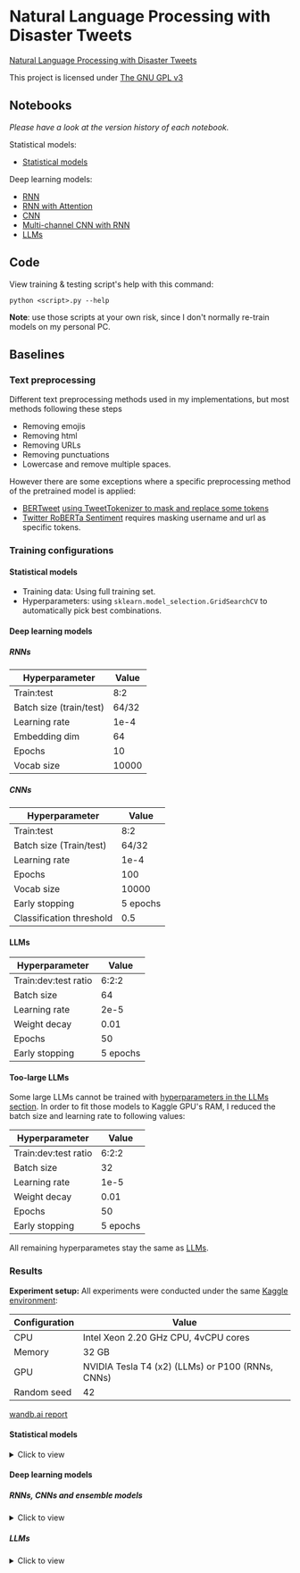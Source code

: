 # Natural Language Processing with Disaster Tweets
[Natural Language Processing with Disaster Tweets](https://www.kaggle.com/competitions/nlp-getting-started)

This project is licensed under [The GNU GPL v3](LICENSE)

## Notebooks

*Please have a look at the version history of each notebook.*

Statistical models:
- [Statistical models](https://www.kaggle.com/code/trhgquan/disaster-tweet-tfidf)

Deep learning models:
- [RNN](https://www.kaggle.com/code/trhgquan/disaster-tweet-using-rnn-from-tensorflow-tutorial)
- [RNN with Attention](https://www.kaggle.com/code/trhgquan/disaster-tweet-using-rnn-attention)
- [CNN](https://www.kaggle.com/code/trhgquan/disaster-tweet-using-cnn)
- [Multi-channel CNN with RNN](https://www.kaggle.com/trhgquan/disaster-tweet-using-cnn-and-rnn)
- [LLMs](https://www.kaggle.com/code/trhgquan/disaster-tweet-with-llms)

## Code

View training & testing script's help with this command:
```
python <script>.py --help
```

**Note**: use those scripts at your own risk, since I don't normally re-train models on my personal PC.

## Baselines

### Text preprocessing
Different text preprocessing methods used in my implementations, but most methods following these steps

- Removing emojis
- Removing html
- Removing URLs
- Removing punctuations
- Lowercase and remove multiple spaces.

However there are some exceptions where a specific preprocessing method of the pretrained model is applied:

- [BERTweet](https://huggingface.co/vinai/bertweet-large) [using TweetTokenizer to mask and replace some tokens](https://github.com/VinAIResearch/BERTweet#-normalize-raw-input-tweets)
- [Twitter RoBERTa Sentiment](https://huggingface.co/cardiffnlp/twitter-roberta-base-2021-124m) requires masking username and url as specific tokens.

### Training configurations

#### Statistical models

- Training data: Using full training set.
- Hyperparameters: using `sklearn.model_selection.GridSearchCV` to automatically pick best combinations.


#### Deep learning models

##### RNNs

| Hyperparameter          | Value |
| ----------------------- | ----- |
| Train:test              | 8:2   |
| Batch size (train/test) | 64/32 |
| Learning rate           | 1e-4  |
| Embedding dim           | 64    |
| Epochs                  | 10    |
| Vocab size              | 10000 |

##### CNNs

| Hyperparameter           | Value    |
| ------------------------ | -------- |
| Train:test               | 8:2      |
| Batch size  (Train/test) | 64/32    |
| Learning rate            | 1e-4     |
| Epochs                   | 100      |
| Vocab size               | 10000    |
| Early stopping           | 5 epochs |
| Classification threshold | 0.5      |

#### LLMs

| Hyperparameter       | Value    |
| -------------------- | -------- |
| Train:dev:test ratio | 6:2:2    |
| Batch size           | 64       |
| Learning rate        | 2e-5     |
| Weight decay         | 0.01     |
| Epochs               | 50       |
| Early stopping       | 5 epochs |

#### Too-large LLMs

Some large LLMs cannot be trained with [hyperparameters in the LLMs section](#LLMs). In order to fit those models to Kaggle GPU's RAM, I reduced the batch size and learning rate to following values:

| Hyperparameter       | Value    |
| -------------------- | -------- |
| Train:dev:test ratio | 6:2:2    |
| Batch size           | 32       |
| Learning rate        | 1e-5     |
| Weight decay         | 0.01     |
| Epochs               | 50       |
| Early stopping       | 5 epochs |

All remaining hyperparametes stay the same as [LLMs](#LLMs).

### Results

**Experiment setup:** All experiments were conducted under the same [Kaggle environment](https://www.kaggle.com/code/bconsolvo/hardware-available-on-kaggle):

| Configuration | Value                                            |
| ------------- | ------------------------------------------------ |
| CPU           | Intel Xeon 2.20 GHz CPU, 4vCPU cores             |
| Memory        | 32 GB                                            |
| GPU           | NVIDIA Tesla T4 (x2) (LLMs) or P100 (RNNs, CNNs) |
| Random seed   | 42                                               |

[wandb.ai report](https://api.wandb.ai/links/khongsomeo/5rxjwfn6)

#### Statistical models

<details>
<summary>Click to view</summary>

<table>
<thead>
    <tr>
        <th colspan="2">Model</th>
        <th>Vectorizer</th>
        <th>Training configurations</th>
        <th>Public F1</th>
    </tr>
</thead>
<tbody>
    <tr>
        <td>KMean</td>
        <td></td>
        <td>TFIDF</td>
        <td><a href="#statistical-models">[1]</a></td>
        <td>0.50658</td>         	
    </tr>
    <tr>
        <td rowspan="2">Linear Models</td>
        <td>Logistic Regression</td>
        <td>TFIDF</td>
        <td><a href="#statistical-models">[1]</a></td>
        <td>0.80171</td>
    </tr>
    <tr>
        <td>Stochastic Gradient Descent</td>
        <td>TFIDF</td>
        <td><a href="#statistical-models">[1]</a></td>
        <td>0.80386</td>
    </tr>
    <tr>
        <td>Support Vector Machine</td>
        <td></td>
        <td>TFIDF</td>
        <td><a href="#statistical-models">[1]</a></td>
        <td>0.80140</td>
    </tr>
    <tr>
        <td>Random Forest</td>
        <td></td>
        <td>TFIDF</td>
        <td><a href="#statistical-models">[1]</a></td>
        <td>0.78792</td>
    </tr>
    <tr>
        <td>AdaBoost</td>
        <td>Decision Tree</td>
        <td>TFIDF</td>
        <td><a href="#statistical-models">[1]</a></td>
        <td>0.72847</td>
    </tr>
    <tr>
        <td>Bagging</td>
        <td>Decision Tree</td>
        <td>TFIDF</td>
        <td><a href="#statistical-models">[1]</a></td>
        <td>0.74348</td>
    </tr>  
    <tr>
        <td>Decision Tree</td>
        <td></td>
        <td>TFIDF</td>
        <td><a href="#statistical-models">[1]</a></td>
        <td>0.71069</td>
    </tr>
    <tr>
        <td rowspan="2">Gradient Boosting</td>
        <td></td>
        <td>TFIDF</td>
        <td><a href="#statistical-models">[1]</a></td>
        <td>0.73889</td>
    </tr>
    <tr>
        <td>XGBoost</td>
        <td>TFIDF</td>
        <td><a href="#statistical-models">[1]</a></td>
        <td>0.74992</td>
    </tr>
    <tr>
        <td rowspan="2">Naive Bayes</td>
        <td>Multinomial Naive Bayes</td>
        <td>TFIDF</td>
        <td><a href="#statistical-models">[1]</a></td>
        <td>0.80447</td>
    </tr>
    <tr>
        <td>Complement Naive Bayes</td>
        <td>TFIDF</td>
        <td><a href="#statistical-models">[1]</a></td>
        <td>0.79589</td>
    </tr>
    <tr>
        <td>Multilayer Perceptrons</td>
        <td></td>
        <td>TFIDF</td>
        <td><a href="#statistical-models">[1]</a></td>
        <td>0.75911</td>
    </tr>
</tbody>
</table>

</details>

#### Deep learning models

##### RNNs, CNNs and ensemble models

<details>
<summary>Click to view</summary>

<table>
<thead>
    <tr>
        <th colspan="2">Model (with paper link)</th>
        <th>Pretrain parameters</th>
        <th>Training configurations</th>
        <th>Public F1</th>
        <th>Notes</th>
    </tr>
</thead>
<tbody>
    <tr>
        <td rowspan="4"><a href="https://www.tensorflow.org/text/tutorials/text_classification_rnn">RNN</a></td>
        <td>1-layer Bidirectional LSTM</td>
        <td>714,369</td>
        <td><a href="#deep-learning-models">[3]</a></td>
        <td>0.77352</td>
        <td></td>
    </tr>
    <tr>
        <td>2-layers stacked Bidirectional LSTM</td>
        <td>751,489</td>
        <td><a href="#deep-learning-models">[3]</a></td>
        <td>0.78026</td>
        <td></td>
    </tr>
    <tr>
        <td>1-layer Bidirectional GRU</td>
        <td>698,241</td>
        <td><a href="#deep-learning-models">[3]</a></td>
        <td>0.77536</td>
        <td></td>
    </tr>
    <tr>
        <td>2-layers stacked Bidirectional GRU</td>
        <td>725,249</td>
        <td><a href="#deep-learning-models">[3]</a></td>
        <td>0.77566</td>
        <td></td>	
    </tr>
    <tr>
        <td rowspan="6"><a href="https://arxiv.org/abs/1508.04025">RNN + Attention</a></td>
        <td>1-layer Bidirectional LSTM + Dot Attention</td>
        <td>714,369</td>
        <td><a href="#deep-learning-models">[3]</a></td>
        <td>0.76892</td>
        <td></td>
    </tr>
    <tr>
        <td>1-layer Bidirectional GRU + Dot Attention</td>
        <td>698,241</td>
        <td><a href="#deep-learning-models">[3]</a></td>
        <td>0.78516</td>
        <td></td>
    </tr>
    <tr>
        <td>1-layer Bidirectional LSTM + General Attention</td>
        <td>730,881</td>
        <td><a href="#deep-learning-models">[3]</a></td>
        <td>0.77995</td>
        <td></td>
    </tr>
    <tr>
        <td>1-layer Bidirectional GRU + General Attention</td>
        <td>714,753</td>
        <td><a href="#deep-learning-models">[3]</a></td>
        <td>0.77719</td>
        <td></td>
    </tr>
    <tr>
        <td>1-layer Bidirectional LSTM + Concatenate Attention</td>
        <td>730,946</td>
        <td><a href="#deep-learning-models">[3]</a></td>
        <td>0.78148</td>
        <td></td>
    </tr>                            	
    <tr>
        <td>1-layer Bidirectional GRU + Concatenate Attention</td>
        <td>714,818</td>
        <td><a href="#deep-learning-models">[3]</a></td>
        <td>0.77873</td>
        <td></td>
    </tr>
    <tr>
        <td rowspan="11"><a href="https://arxiv.org/abs/1408.5882">Deep CNN (random + pretrained embedding)</a></td>
        <td>CNN non-static (random embedding)</td>
        <td>299,629</td>
        <td><a href="#deep-learning-models">[3]</a></td>
        <td>0.71345</td>
        <td>Embedding dimension = 25 (equals to GloVe vector size)</td>
    </tr>
    <tr>
        <td>CNN static (glove-twitter-25)</td>
        <td>299,629</td>
        <td><a href="#deep-learning-models">[3]</a></td>
        <td>0.77689</td>
        <td></td>
    </tr>
    <tr>
        <td>CNN static (glove-twitter-50)</td>
        <td>579,629</td>
        <td><a href="#deep-learning-models">[3]</a></td>
        <td>0.78700</td>
        <td></td>
    </tr>
    <tr>
        <td>CNN static (glove-twitter-100)</td>
        <td>1,139,629</td>
        <td><a href="#deep-learning-models">[3]</a></td>
        <td>0.79374</td>
        <td></td>
    </tr>
    <tr>
        <td>CNN static (glove-twitter-200)</td>
        <td>2,259,629</td>
        <td><a href="#deep-learning-models">[3]</a></td>
        <td>0.79711</td>
        <td></td>
    </tr>
    <tr>
        <td>CNN static (fasttext-wiki-news-subwords-300)</td>
        <td>3,379,629</td>
        <td><a href="#deep-learning-models">[3]</a></td>
        <td>0.57033</td>
        <td></td>
    </tr>
    <tr>
        <td>CNN non-static (glove-twitter-25)</td>
        <td>299,629</td>
        <td><a href="#deep-learning-models">[3]</a></td>
        <td>0.80478</td>
        <td></td>
    </tr>
    <tr>
        <td>CNN non-static (glove-twitter-50)</td>
        <td>579,629</td>
        <td><a href="#deep-learning-models">[3]</a></td>
        <td>0.79619</td>
        <td></td>
    </tr>
    <tr>
        <td>CNN non-static (glove-twitter-100)</td>
        <td>1,139,629</td>
        <td><a href="#deep-learning-models">[3]</a></td>
        <td>0.79987</td>
        <td></td>
    </tr>
    <tr>
        <td>CNN non-static (glove-twitter-200)</td>
        <td>2,259,629</td>
        <td><a href="#deep-learning-models">[3]</a></td>
        <td>0.80140</td>
        <td></td>
    </tr>
    <tr>
        <td>CNN non-static (fasttext-wiki-news-subwords-300)</td>
        <td>3,379,629</td>
        <td><a href="#deep-learning-models">[3]</a></td>
        <td>0.73980</td>
        <td></td>
    </tr>
    <tr>
        <td rowspan="10"><a href="https://aclanthology.org/S17-2134/">Multi-channel CNN and RNN</a></td>
        <td>Random embedding (static) + Unidirectional LSTM</td>
        <td>3,326,169</td>
        <td><a href="#deep-learning-models">[3]</a></td>
        <td>0.67391</td>
        <td></td>
    </tr>
    <tr>
        <td>GloVe (glove-twitter-25, static) + Unidirectional LSTM</td>
        <td>1,366,169</td>
        <td><a href="#deep-learning-models">[3]</a></td>
        <td>0.68372</td>
        <td></td>
    </tr>
    <tr>
        <td>GloVe (glove-twitter-50, static) + Unidirectional LSTM</td>
        <td></td>
        <td><a href="#deep-learning-models">[3]</a></td>
        <td>(todo)</td>
        <td></td>
    </tr>
    <tr>
        <td>GloVe (glove-twitter-100, static) + Unidirectional LSTM</td>
        <td></td>
        <td><a href="#deep-learning-models">[3]</a></td>
        <td>(todo)</td>
        <td></td>
    </tr>
    <tr>
        <td>GloVe (glove-twitter-200, static) + Unidirectional LSTM</td>
        <td></td>
        <td><a href="#deep-learning-models">[3]</a></td>
        <td>(todo)</td>
        <td></td>
    </tr>
    <tr>
        <td>Random embedding (nonstatic) + Unidirectional LSTM</td>
        <td>3,326,169</td>
        <td><a href="#deep-learning-models">[3]</a></td>
        <td>0.71284</td>
        <td></td>
    </tr>
    <tr>
        <td>GloVe (glove-twitter-25, nonstatic) + Unidirectional LSTM</td>
        <td>1,366,169</td>
        <td><a href="#deep-learning-models">[3]</a></td>
        <td>0.79374</td>
        <td></td>
    </tr>
    <tr>
        <td>GloVe (glove-twitter-50, nonstatic) + Unidirectional LSTM</td>
        <td></td>
        <td><a href="#deep-learning-models">[3]</a></td>
        <td>(todo)</td>
        <td></td>
    </tr>
    <tr>
        <td>GloVe (glove-twitter-100, nonstatic) + Unidirectional LSTM</td>
        <td></td>
        <td><a href="#deep-learning-models">[3]</a></td>
        <td>(todo)</td>
        <td></td>
    </tr>
    <tr>
        <td>GloVe (glove-twitter-200, nonstatic) + Unidirectional LSTM</td>
        <td></td>
        <td><a href="#deep-learning-models">[3]</a></td>
        <td>(todo)</td>
        <td></td>
    </tr>
</tbody>
</table>

</details>

##### LLMs

<details>
<summary>Click to view</summary>

<table>
<thead>
    <tr>
        <th colspan="2">Model (with paper link)</th>
        <th>Pretrain parameters</th>
        <th>Training configurations</th>
        <th>Public F1</th>
        <th>Notes</th>
    </tr>
</thead>
<tbody>
    <tr>
        <td rowspan="8"><a href="https://arxiv.org/abs/1909.11942">ALBERT</a></td>
        <td><a href="https://huggingface.co/albert-base-v1">base-v1</a></td>
        <td>11M (huggingface)</td>
        <td><a href="#LLMS">[2]</a></td>
        <td>0.80907</td>
        <td rowspan="8">View list of parameters by huggingface <a href="https://huggingface.co/transformers/v4.9.2/pretrained_models.html">here</a></td>
    </tr>
    <tr>
        <td><a href="https://huggingface.co/albert-large-v1">large-v1</a></td>
        <td>17M (huggingface)</td>
        <td><a href="#LLMS">[2]</a></td>
        <td>0.80416</td>
    </tr>
    <tr>
        <td><a href="https://huggingface.co/albert-xlarge-v1">xlarge-v1</a></td>
        <td>58M (huggingface)</td>
        <td><a href="#too-large-llms">[4]</a></td>
        <td>0.81182</td>
    </tr>
    <tr>
        <td><a href="https://huggingface.co/albert-xxlarge-v1">xxlarge-v1</a></td>
        <td>223M (huggingface)</td>
        <td><a href="#too-large-llms">[4]</a></td>
        <td>0.78853</td>
    </tr>
    <tr>
        <td><a href="https://huggingface.co/albert-base-v2">base-v2</a></td>
        <td>11M (huggingface)</td>
        <td><a href="#LLMS">[2]</a></td>
        <td>0.79528</td>
    </tr>
    <tr>
        <td><a href="https://huggingface.co/albert-large-v2">large-v2</a></td>
        <td>17M (huggingface)</td>
        <td><a href="#LLMS">[2]</a></td>
        <td>0.81520</td>
    </tr>
    <tr>
        <td><a href="https://huggingface.co/albert-xlarge-v2">xlarge-v2</a></td>
        <td>58M (huggingface)</td>
        <td><a href="#too-large-llms">[4]</a></td>
        <td>0.81703</td>
    </tr>
    <tr>
        <td><a href="https://huggingface.co/albert-xxlarge-v2">xxlarge-v2</a></td>
        <td>223M (huggingface)</td>
        <td><a href="#too-large-llms">[4]</a></td>
        <td>0.80570</td>
    </tr>
    <tr>
        <td rowspan="4"><a href="https://arxiv.org/abs/1910.13461">BART</a></td>
        <td><a href="https://huggingface.co/facebook/bart-base">base</a></td>
        <td>140M (facebook-research)</td>
        <td><a href="#LLMS">[2]</a></td>
        <td>0.82684</td>
        <td rowspan="4">View list of parameters by facebook-research <a href="https://github.com/facebookresearch/fairseq/blob/main/examples/bart/README.md">here</a></td>
    </tr>
    <tr>
        <td><a href="https://huggingface.co/facebook/bart-large">large</a></td>
        <td>400M (facebook-research)</td>
        <td><a href="#LLMS">[2]</a></td>
        <td>0.83726</td>
      </tr>
    <tr>
        <td><a href="https://huggingface.co/facebook/bart-large-mnli">large-mnli</a></td>
        <td>400M (facebook-research)</td>
        <td><a href="#LLMS">[2]</a></td>
        <td>0.83450</td>
    </tr>
    <tr>
        <td><a href="https://huggingface.co/facebook/bart-large-cnn">large-cnn</a></td>
        <td>400M (facebook-research)</td>
        <td><a href="#LLMS">[2]</a></td>
        <td>0.82347</td>
    </tr>
    <tr>
        <td rowspan="8"><a href="https://arxiv.org/abs/1810.04805">BERT</a></td>
        <td><a href="https://huggingface.co/bert-base-uncased">base uncased</a></td>
        <td>110M (huggingface)</td>
        <td><a href="#LLMS">[2]</a></td>
        <td>0.82899</td>
        <td rowspan="8">View list of parameters by huggingface <a href="https://huggingface.co/transformers/v4.9.2/pretrained_models.html">here</a></td>
    </tr>
    <tr>
        <td><a href="https://huggingface.co/bert-base-cased">base cased</a></td>
        <td>110M (huggingface)</td>
        <td><a href="#LLMS">[2]</a></td>
        <td>0.81060</td>
    </tr>
    <tr>
        <td><a href="https://huggingface.co/bert-large-uncased">large uncased</a></td>
        <td>340M (huggingface)</td>
        <td><a href="#LLMS">[2]</a></td>
        <td>0.83052</td>
    </tr>
    <tr>
        <td><a href="https://huggingface.co/bert-large-cased">large cased</a></td>
        <td>340M (huggingface)</td>
        <td><a href="#LLMS">[2]</a></td>
        <td>0.82194</td>
    </tr>
    <tr>
        <td><a href="https://huggingface.co/bert-large-uncased-whole-word-masking">large uncased whole word masking</a></td>
        <td>335M (huggingface)</td>
        <td><a href="#LLMS">[2]</a></td>
        <td>0.82255</td>
    </tr>
    <tr>
        <td><a href="https://huggingface.co/bert-large-cased-whole-word-masking">large cased whole word masking</a></td>
        <td>336M (huggingface)</td>
        <td><a href="#LLMS">[2]</a></td>
        <td>0.81244</td>
    </tr>
    <tr>
        <td><a href="https://huggingface.co/bert-base-multilingual-uncased">multilingual uncased</a></td>
        <td>168M (huggingface)</td>
        <td><a href="#LLMS">[2]</a></td>
        <td>0.81887</td>
    </tr>
    <tr>
        <td><a href="https://huggingface.co/bert-base-multilingual-cased">multilingual cased</a></td>
        <td>179M (huggingface)</td>
        <td><a href="#LLMS">[2]</a></td>
        <td>0.81918</td>
    </tr>
    <tr>
        <td rowspan="4"><a href="https://arxiv.org/abs/2005.10200">BERTweet</a></td>
        <td><a href="https://huggingface.co/vinai/bertweet-base">base</a></td>
        <td>135M (vinai)</td>
        <td><a href="#LLMS">[2]</a></td>
        <td>0.83726</td>
        <td rowspan="4">View list of parameters by vinai <a href="https://github.com/VinAIResearch/BERTweet?tab=readme-ov-file#-pre-trained-models">here</a></td>
    </tr>
    <tr>
        <td><a href="https://huggingface.co/vinai/bertweet-covid19-base-uncased">covid19-base-uncased</a></td>
        <td>135M (vinai)</td>
        <td><a href="#LLMS">[2]</a></td>
        <td>0.84002</td>
    </tr>
    <tr>
        <td><a href="https://huggingface.co/vinai/bertweet-covid19-base-cased">covid19-base-cased</a></td>
        <td>135M (vinai)</td>
        <td><a href="#LLMS">[2]</a></td>
        <td>0.82960</td>
    </tr>
    <tr>
        <td><a href="https://huggingface.co/vinai/bertweet-large">large</a></td>
        <td>335M (vinai)</td>
        <td><a href="#LLMS">[2]</a></td>
        <td>0.82899</td>
    </tr>
    <tr>
        <td><a href="https://arxiv.org/abs/2010.10499">BORT</a></td>
        <td><a href="https://huggingface.co/amazon/bort">base</a></td>
        <td>56.1M (amazon)</td>
        <td><a href="#LLMS">[2]</a></td>
        <td>0.74563</td>
        <td>Parameters from the original paper</td>
    </tr>
    <tr>
        <td rowspan="4"><a href="https://arxiv.org/abs/2006.03654">DeBERTa</a></td>
        <td><a href="https://huggingface.co/microsoft/deberta-base">base</a></td>
        <td>100M (microsoft)</td>
        <td><a href="#LLMS">[2]</a></td>
        <td>0.81642</td>
        <td rowspan="4">View list of parameters by microsoft <a href="https://github.com/microsoft/DeBERTa?tab=readme-ov-file#pre-trained-models">here</a></td>
    </tr>
    <tr>
        <td><a href="https://huggingface.co/microsoft/deberta-base-mnli">base-mnli</a></td>
        <td>86M (microsoft)</td>
        <td><a href="#llms">[2]</a></td>
        <td>0.80661</td>
    </tr>
    <tr>
        <td><a href="https://huggingface.co/microsoft/deberta-large">large</a></td>
        <td>350M (microsoft)</td>
        <td><a href="#too-large-llms">[4]</a></td>
        <td><b>0.84308</b></td>
    </tr>
    <tr>
        <td><a href="https://huggingface.co/microsoft/deberta-large-mnli">large-mnli</a></td>
        <td>350M (microsoft)</td>
        <td><a href="#too-large-llms">[4]</a></td>
        <td>0.83757</td>
    </tr>
    <tr>
        <td rowspan="5"><a href="https://arxiv.org/abs/2111.09543">DeBERTa v3</a></td>
        <td><a href="https://huggingface.co/microsoft/deberta-v3-xsmall">xsmall</a></td>
        <td>22M (microsoft)</td>
        <td><a href="#LLMS">[2]</a></td>
        <td>0.80815</td>
        <td rowspan="5">View list of parameters by microsoft <a href="https://github.com/microsoft/DeBERTa?tab=readme-ov-file#pre-trained-models">here</a></td>
    </tr>
    <tr>
        <td><a href="https://huggingface.co/microsoft/deberta-v3-small">small</a></td>
        <td>44M (microsoft)</td>
        <td><a href="#LLMS">[2]</a></td>
        <td>0.82408</td>
    </tr>
    <tr>
        <td><a href="https://huggingface.co/microsoft/deberta-v3-base">base</a></td>
        <td>86M (microsoft)</td>
        <td><a href="#LLMS">[2]</a></td>
        <td>0.83205</td>
    </tr>
    <tr>
        <td><a href="https://huggingface.co/microsoft/deberta-v3-large">large</a></td>
        <td>304M (microsoft)</td>
        <td><a href="#too-large-llms">[4]</a></td>
        <td>0.82745</td>
    </tr>
    <tr>
        <td><a href="https://huggingface.co/microsoft/mdeberta-v3-base">mdeberta-v3-base</a></td>
        <td>86M (microsoft)</td>
        <td><a href="#LLMS">[2]</a></td>
        <td>0.82929</td>
    </tr>
    <tr>
        <td rowspan="3"><a href="https://arxiv.org/abs/1910.01108">DistilBERT</a></td>
        <td><a href="https://huggingface.co/distilbert-base-uncased">base uncased</a></td>
        <td>66M (huggingface)</td>
        <td><a href="#LLMS">[2]</a></td>
        <td>0.82439</td>
        <td rowspan="3">View list of parameters by huggingface <a href="https://huggingface.co/transformers/v4.9.2/pretrained_models.html">here</a></td>
    </tr>
    <tr>
        <td><a href="https://huggingface.co/distilbert-base-cased">base cased</a></td>
        <td>65M (huggingface)</td>
        <td><a href="#LLMS">[2]</a></td>
        <td>0.82163</td>
    </tr>
    <tr>
        <td><a href="https://huggingface.co/distilbert-base-multilingual-cased">multilingual cased</a></td>
        <td>134M (huggingface)</td>
        <td><a href="#LLMS">[2]</a></td>
        <td>0.80049</td>
    </tr>
    <tr>
        <td rowspan="3"><a href="https://arxiv.org/abs/2003.10555">ELECTRA (discriminator)</a></td>
        <td><a href="https://huggingface.co/google/electra-small-discriminator">small</a></td>
        <td>14M (google)</td>
        <td><a href="#LLMS">[2]</a></td>
        <td>0.81887</td>
        <td rowspan="3">View list of parameters by google <a href="https://github.com/google-research/electra">here</a></td>
    </tr>
    <tr>
        <td><a href="https://huggingface.co/google/electra-base-discriminator">base</a></td>
        <td>110M (google)</td>
        <td><a href="#LLMS">[2]</a></td>
        <td>0.82776</td>
    </tr>
    <tr>
        <td><a href="https://huggingface.co/google/electra-large-discriminator">large</a></td>
        <td>335M (google)</td>
        <td><a href="#LLMS">[2]</a></td>
        <td>0.83726</td>
    </tr>
    <tr>
        <td rowspan="4"><a href="https://arxiv.org/abs/1907.11692">RoBERTa</a></td>
        <td><a href="https://huggingface.co/roberta-base">base</a></td>
        <td>125M (huggingface)</td>
        <td><a href="#LLMS">[2]</a></td>
        <td>0.82868</td>
        <td rowspan="4">View list of parameters by huggingface <a href="https://huggingface.co/transformers/v4.9.2/pretrained_models.html">here</a></td>
    </tr>
    <tr>
        <td><a href="https://huggingface.co/roberta-large">large</a></td>
        <td>335M (huggingface)</td>
        <td><a href="#LLMS">[2]</a></td>
        <td>0.84033</td>
    </tr>
    <tr>
        <td><a href="https://huggingface.co/roberta-large">large</a></td>
        <td>355M (huggingface)</td>
        <td><a href="#LLMS">[2]</a></td>
        <td>0.84033</td>
    </tr>
    <tr>
        <td><a href="https://huggingface.co/distilroberta-base">distilroberta-large</a></td>
        <td>82M (huggingface)</td>
        <td><a href="#LLMS">[2]</a></td>
        <td>0.82960</td>
    </tr>
    <tr>
        <td rowspan="3"><a href="https://arxiv.org/abs/2006.11316">SqueezeBERT</a></td>
        <td><a href="https://huggingface.co/squeezebert/squeezebert-uncased">uncased</a></td>
        <td>51M (huggingface)</td>
        <td><a href="#LLMS">[2]</a></td>
        <td>0.80324</td>
        <td rowspan="3">View list of parameters by huggingface <a href="https://huggingface.co/transformers/v4.9.2/pretrained_models.html">here</a></td>
    </tr>
    <tr>
        <td><a href="https://huggingface.co/squeezebert/squeezebert-mnli">mnli</a></td>
        <td>51M (huggingface)</td>
        <td><a href="#LLMS">[2]</a></td>
        <td>0.79987</td>
    </tr>
    <tr>
        <td><a href="https://huggingface.co/squeezebert/squeezebert-mnli-headless">mnli-headless</a></td>
        <td>51M (huggingface)</td>
        <td><a href="#LLMS">[2]</a></td>
        <td>0.80416</td>
    </tr>
    <tr>
        <td rowspan="3"><a href="https://arxiv.org/abs/2010.12421">Twitter RoBERTa Sentiment</a></td>
        <td><a href="https://huggingface.co/cardiffnlp/twitter-roberta-base-sentiment">base</a></td>
        <td>N/A</td>
        <td><a href="#LLMS">[2]</a></td>
        <td>0.83389</td>
        <td rowspan="3"><a href="https://huggingface.co/cardiffnlp">CardiffNLP</a> has a huge list of Twitter pretrained models and these are just 3 of them. Try finetuning others (if you have time).</td>
    </tr>
    <tr>
        <td><a href="https://huggingface.co/cardiffnlp/twitter-roberta-base-sentiment-latest">base latest</a></td>
        <td>N/A</td>
        <td><a href="#LLMS">[2]</a></td>
        <td>0.82776</td>
    </tr>
    <tr>
        <td><a href="https://huggingface.co/cardiffnlp/twitter-roberta-base-2021-124m">base 2021</a></td>
        <td>124M (cardiffnlp)</td>
        <td><a href="#LLMS">[2]</a></td>
        <td>0.83083</td>
    </tr>
    <tr>
        <td rowspan="2"><a href="https://arxiv.org/abs/1911.02116">XLM-RoBERTa</a></td>
        <td><a href="https://huggingface.co/xlm-roberta-base">base</a></td>
        <td>270M (huggingface)</td>
        <td><a href="#LLMS">[2]</a></td>
        <td>0.82439</td>
        <td rowspan="2">View list of parameters by huggingface <a href="https://huggingface.co/transformers/v4.9.2/pretrained_models.html">here</a></td>
    </tr>
    <tr>
        <td><a href="https://huggingface.co/xlm-roberta-large">large</a></td>
        <td>550M (huggingface)</td>
        <td><a href="#LLMS">[2]</a></td>
        <td>0.82500</td>
    </tr>
    <tr>
        <td rowspan="2"><a href="https://arxiv.org/abs/1906.08237">XLNet</a></td>
        <td><a href="https://huggingface.co/xlnet-base-cased">base cased</a></td>
        <td>110M (huggingface)</td>
        <td><a href="#LLMS">[2]</a></td>
        <td>0.82592</td>
        <td rowspan="2">View list of parameters by huggingface <a href="https://huggingface.co/transformers/v4.9.2/pretrained_models.html">here</a></td>
    </tr>
    <tr>
        <td><a href="https://huggingface.co/xlnet-large-cased">large cased</a></td>
        <td>340M (huggingface)</td>
        <td><a href="#too-large-llms">[4]</a></td>
        <td>0.81612</td>
    </tr>
</tbody>
</table>

</details>